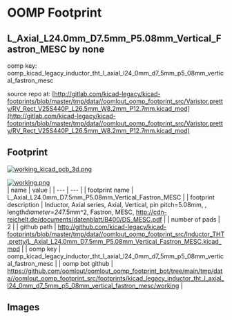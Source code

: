 # OOMP Footprint  
## L_Axial_L24.0mm_D7.5mm_P5.08mm_Vertical_Fastron_MESC  by none  
  
oomp key: oomp_kicad_legacy_inductor_tht_l_axial_l24_0mm_d7_5mm_p5_08mm_vertical_fastron_mesc  
  
source repo at: [http://gitlab.com/kicad-legacy/kicad-footprints/blob/master/tmp/data//oomlout_oomp_footprint_src/Varistor.pretty/RV_Rect_V25S440P_L26.5mm_W8.2mm_P12.7mm.kicad_mod](http://gitlab.com/kicad-legacy/kicad-footprints/blob/master/tmp/data//oomlout_oomp_footprint_src/Varistor.pretty/RV_Rect_V25S440P_L26.5mm_W8.2mm_P12.7mm.kicad_mod)  
## Footprint  
  
[![working_kicad_pcb_3d.png](working_kicad_pcb_3d_600.png)](working_kicad_pcb_3d.png)  
  
[![working.png](working_600.png)](working.png)  
| name | value | 
| --- | --- | 
| footprint name | L_Axial_L24.0mm_D7.5mm_P5.08mm_Vertical_Fastron_MESC | 
| footprint description | Inductor, Axial series, Axial, Vertical, pin pitch=5.08mm, , length*diameter=24*7.5mm^2, Fastron, MESC, http://cdn-reichelt.de/documents/datenblatt/B400/DS_MESC.pdf | 
| number of pads | 2 | 
| github path | http://github.com/kicad-legacy/kicad-footprints/blob/master/tmp/data//oomlout_oomp_footprint_src/Inductor_THT.pretty/L_Axial_L24.0mm_D7.5mm_P5.08mm_Vertical_Fastron_MESC.kicad_mod | 
| oomp key | oomp_kicad_legacy_inductor_tht_l_axial_l24_0mm_d7_5mm_p5_08mm_vertical_fastron_mesc | 
| oomp bot github | https://github.com/oomlout/oomlout_oomp_footprint_bot/tree/main/tmp/data//oomlout_oomp_footprint_src/footprints/kicad_legacy_inductor_tht_l_axial_l24_0mm_d7_5mm_p5_08mm_vertical_fastron_mesc/working | 
## Images  
